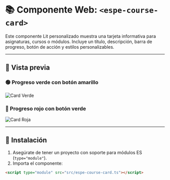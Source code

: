 # 📚 Componente Web: `<espe-course-card>`

Este componente Lit personalizado muestra una tarjeta informativa para asignaturas, cursos o módulos. Incluye un título, descripción, barra de progreso, botón de acción y estilos personalizables.

---

## 📸 Vista previa

### 🟢 Progreso verde con botón amarillo
![Card Verde](docs/card-green-yellow.png)

### 🔴 Progreso rojo con botón verde
![Card Roja](docs/card-red-green.png)

---

## 🚀 Instalación

1. Asegúrate de tener un proyecto con soporte para módulos ES (`type="module"`).
2. Importa el componente:

```html
<script type="module" src="src/espe-course-card.ts"></script>
